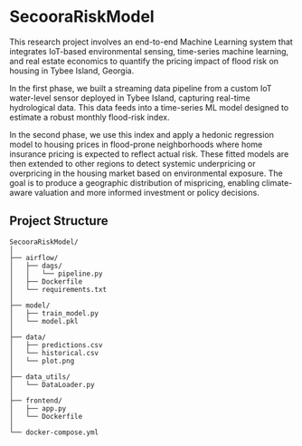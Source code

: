 # SecooraRiskModel
This research project involves an end-to-end Machine Learning system that integrates IoT-based environmental sensing, time-series machine learning, and real estate economics to quantify the pricing impact of flood risk on housing in Tybee Island, Georgia.

In the first phase, we built a streaming data pipeline from a custom IoT water-level sensor deployed in Tybee Island, capturing real-time hydrological data. This data feeds into a time-series ML model designed to estimate a robust monthly flood-risk index.

In the second phase, we use this index and apply a hedonic regression model to housing prices in flood-prone neighborhoods where home insurance pricing is expected to reflect actual risk. These fitted models are then extended to other regions to detect systemic underpricing or overpricing in the housing market based on environmental exposure. The goal is to produce a geographic distribution of mispricing, enabling climate-aware valuation and more informed investment or policy decisions.

## Project Structure

```
SecooraRiskModel/
│
├── airflow/
│   ├── dags/
│   │   └── pipeline.py
│   ├── Dockerfile
│   └── requirements.txt
│
├── model/
│   ├── train_model.py
│   └── model.pkl
│
├── data/                   
│   ├── predictions.csv
│   └── historical.csv
│   └── plot.png
│
├── data_utils/                   
│   └── DataLoader.py
│
├── frontend/
│   ├── app.py
│   └── Dockerfile
│
└── docker-compose.yml

```

